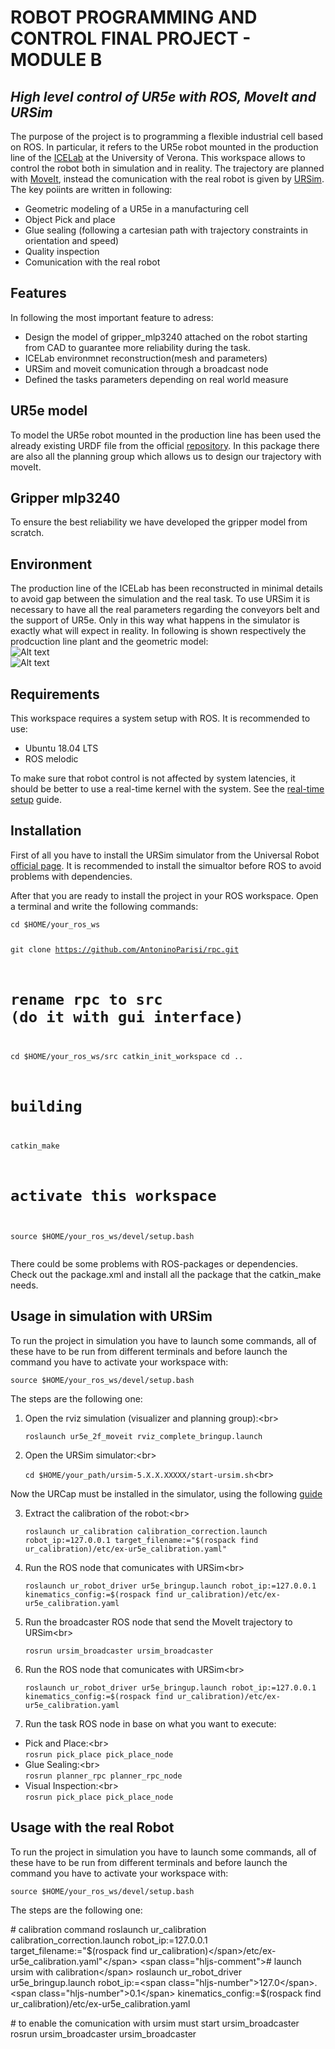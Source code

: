 <h1 class="code-line" data-line-start=0 data-line-end=1 ><a id="ROBOT_PROGRAMMING_AND_CONTROL_FINAL_PROJECT__MODULE_B_0"></a>ROBOT PROGRAMMING AND CONTROL FINAL PROJECT - MODULE B</h1>
<h2 class="code-line" data-line-start=2 data-line-end=3 ><a id="_High_level_control_of_UR5e_with_ROS_MoveIt_and_URSim__2"></a><em>High level control of UR5e with ROS, MoveIt and URSim</em></h2>
<p class="has-line-data" data-line-start="4" data-line-end="5">The purpose of the project is to programming a flexible industrial cell based on ROS. In particular, it refers to the UR5e robot mounted in the production line of the <a href="https://www.icelab.di.univr.it/">ICELab</a> at the University of Verona. This workspace allows to control the robot both in simulation and in reality. The trajectory are planned with <a href="https://moveit.ros.org/">MoveIt</a>, instead the comunication with the real robot is given by <a href="https://www.universal-robots.com/download/?query=">URSim</a>. The key poiints are written in following:</p>
<ul>
<li class="has-line-data" data-line-start="6" data-line-end="7">Geometric modeling of a UR5e in a manufacturing cell</li>
<li class="has-line-data" data-line-start="7" data-line-end="8">Object Pick and place</li>
<li class="has-line-data" data-line-start="8" data-line-end="9">Glue sealing (following a cartesian path with trajectory constraints in orientation and speed)</li>
<li class="has-line-data" data-line-start="9" data-line-end="10">Quality inspection</li>
<li class="has-line-data" data-line-start="10" data-line-end="12">Comunication with the real robot</li>
</ul>
<h2 class="code-line" data-line-start=12 data-line-end=13 ><a id="Features_12"></a>Features</h2>
<p class="has-line-data" data-line-start="14" data-line-end="15">In following the most important feature to adress:</p>
<ul>
<li class="has-line-data" data-line-start="16" data-line-end="17">Design the model of gripper_mlp3240 attached on the robot starting from CAD to guarantee more reliability during the task.</li>
<li class="has-line-data" data-line-start="17" data-line-end="18">ICELab environmnet reconstruction(mesh and parameters)</li>
<li class="has-line-data" data-line-start="18" data-line-end="19">URSim and moveit comunication through a broadcast node</li>
<li class="has-line-data" data-line-start="19" data-line-end="21">Defined the tasks parameters depending on real world measure</li>
</ul>
<h2 class="code-line" data-line-start=21 data-line-end=22 ><a id="UR5e_model_21"></a>UR5e model</h2>
<p class="has-line-data" data-line-start="23" data-line-end="24">To model the UR5e robot mounted in the production line has been used the already existing URDF file from the official <a href="https://github.com/ros-industrial/universal_robot">repository</a>. In this package there are also all the planning group which allows us to design our trajectory with moveIt.</p>
<h2 class="code-line" data-line-start=24 data-line-end=25 ><a id="Gripper_mlp3240_24"></a>Gripper mlp3240</h2>
<p class="has-line-data" data-line-start="26" data-line-end="27">To ensure the best reliability we have developed the gripper model from scratch.</p>
<h2 class="code-line" data-line-start=27 data-line-end=28 ><a id="Environment_27"></a>Environment</h2>
<p class="has-line-data" data-line-start="28" data-line-end="31">The production line of the ICELab has been reconstructed in minimal details to avoid gap between the simulation and the real task. To use URSim it is necessary to have all the real parameters regarding the conveyors belt and the support of UR5e. Only in this way what happens in the simulator is exactly what will expect in reality. In following is shown respectively the prodcuction line plant and the geometric model:<br>
<img src="https://www.artemedialab.it/wp-content/uploads/2019/04/immagini-sfondo-1-700x400.jpg?aw=true" alt="Alt text" title="Production Line"><br>
<img src="https://www.artemedialab.it/wp-content/uploads/2019/04/immagini-sfondo-1-700x400.jpg?aw=true" alt="Alt text" title="Geometric Model"></p>
<h2 class="code-line" data-line-start=33 data-line-end=34 ><a id="Requirements_33"></a>Requirements</h2>
<p class="has-line-data" data-line-start="35" data-line-end="36">This workspace requires a system setup with ROS. It is recommended to use:</p>
<ul>
<li class="has-line-data" data-line-start="37" data-line-end="38">Ubuntu 18.04 LTS</li>
<li class="has-line-data" data-line-start="38" data-line-end="40">ROS melodic</li>
</ul>
<p class="has-line-data" data-line-start="40" data-line-end="41">To make sure that robot control is not affected by system latencies, it should be better to use a real-time kernel with the system. See the <a href="https://github.com/UniversalRobots/Universal_Robots_ROS_Driver/blob/master/ur_robot_driver/doc/real_time.md">real-time setup</a> guide.</p>
<h2 class="code-line" data-line-start=42 data-line-end=43 ><a id="Installation_42"></a>Installation</h2>
<p class="has-line-data" data-line-start="44" data-line-end="45">First of all you have to install the URSim simulator from the Universal Robot <a href="https://www.universal-robots.com/download/software-e-series/simulator-linux/offline-simulator-e-series-ur-sim-for-linux-5110/">official page</a>. It is recommended to install the simualtor before ROS to avoid problems with dependencies.</p>
<p class="has-line-data" data-line-start="46" data-line-end="47">After that you are ready to install the project in your ROS workspace. Open a terminal and write the following commands:</p>
<pre><code class="has-line-data" data-line-start="49" data-line-end="64">cd $HOME/your_ros_ws

git clone https://github.com/AntoninoParisi/rpc.git

# rename rpc to src (do it with gui interface)
cd $HOME/your_ros_ws/src
catkin_init_workspace
cd ..

# building
catkin_make

# activate this workspace
source $HOME/your_ros_ws/devel/setup.bash
</code></pre>
<p class="has-line-data" data-line-start="65" data-line-end="66">There could be some problems with ROS-packages or dependencies. Check out the package.xml and install all the package that the catkin_make needs.</p>
<h2 class="code-line" data-line-start=67 data-line-end=68 ><a id="Usage_in_simulation_with_URSim_67"></a>Usage in simulation with URSim</h2>
<p class="has-line-data" data-line-start="69" data-line-end="70">To run the project in simulation you have to launch some commands, all of these have to be run from different terminals and before launch the command you have to activate your workspace with:</p>
<pre><code class="has-line-data" data-line-start="72" data-line-end="74">source $HOME/your_ros_ws/devel/setup.bash
</code></pre>
<p class="has-line-data" data-line-start="75" data-line-end="76">The steps are the following one:</p>
<ol>
<li class="has-line-data" data-line-start="77" data-line-end="81">
<p class="has-line-data" data-line-start="77" data-line-end="78">Open the rviz simulation (visualizer and planning group):&lt;br&gt;</p>
<p class="has-line-data" data-line-start="79" data-line-end="80"><code>roslaunch ur5e_2f_moveit rviz_complete_bringup.launch</code></p>
</li>
<li class="has-line-data" data-line-start="81" data-line-end="85">
<p class="has-line-data" data-line-start="81" data-line-end="82">Open the URSim simulator:&lt;br&gt;</p>
<p class="has-line-data" data-line-start="83" data-line-end="84"><code>cd $HOME/your_path/ursim-5.X.X.XXXXX/start-ursim.sh</code>&lt;br&gt;</p>
</li>
</ol>
<p class="has-line-data" data-line-start="85" data-line-end="86">Now the URCap must be installed in the simulator, using the following <a href="https://github.com/UniversalRobots/Universal_Robots_ROS_Driver/blob/master/ur_robot_driver/doc/install_urcap_e_series.md">guide</a></p>
<ol start="3">
<li class="has-line-data" data-line-start="86" data-line-end="89">
<p class="has-line-data" data-line-start="86" data-line-end="87">Extract the calibration of the robot:&lt;br&gt;</p>
<p class="has-line-data" data-line-start="88" data-line-end="89"><code>roslaunch ur_calibration calibration_correction.launch robot_ip:=127.0.0.1 target_filename:=&quot;$(rospack find ur_calibration)/etc/ex-ur5e_calibration.yaml&quot;</code></p>
</li>
<li class="has-line-data" data-line-start="89" data-line-end="92">
<p class="has-line-data" data-line-start="89" data-line-end="90">Run the ROS node that comunicates with URSim&lt;br&gt;</p>
<p class="has-line-data" data-line-start="91" data-line-end="92"><code>roslaunch ur_robot_driver ur5e_bringup.launch robot_ip:=127.0.0.1 kinematics_config:=$(rospack find ur_calibration)/etc/ex-ur5e_calibration.yaml</code></p>
</li>
<li class="has-line-data" data-line-start="92" data-line-end="95">
<p class="has-line-data" data-line-start="92" data-line-end="93">Run the broadcaster ROS node that send the MoveIt trajectory to URSim&lt;br&gt;</p>
<p class="has-line-data" data-line-start="94" data-line-end="95"><code>rosrun ursim_broadcaster ursim_broadcaster</code></p>
</li>
<li class="has-line-data" data-line-start="95" data-line-end="98">
<p class="has-line-data" data-line-start="95" data-line-end="96">Run the ROS node that comunicates with URSim&lt;br&gt;</p>
<p class="has-line-data" data-line-start="97" data-line-end="98"><code>roslaunch ur_robot_driver ur5e_bringup.launch robot_ip:=127.0.0.1 kinematics_config:=$(rospack find ur_calibration)/etc/ex-ur5e_calibration.yaml</code></p>
</li>
<li class="has-line-data" data-line-start="98" data-line-end="99">
<p class="has-line-data" data-line-start="98" data-line-end="99">Run the task ROS node in base on what you want to execute:</p>
</li>
</ol>
<ul>
<li class="has-line-data" data-line-start="99" data-line-end="101">Pick and Place:&lt;br&gt;<br>
<code>rosrun pick_place pick_place_node</code></li>
<li class="has-line-data" data-line-start="101" data-line-end="103">Glue Sealing:&lt;br&gt;<br>
<code>rosrun planner_rpc planner_rpc_node</code></li>
<li class="has-line-data" data-line-start="103" data-line-end="106">Visual Inspection:&lt;br&gt;<br>
<code>rosrun pick_place pick_place_node</code></li>
</ul>
<h2 class="code-line" data-line-start=106 data-line-end=107 ><a id="Usage_with_the_real_Robot_106"></a>Usage with the real Robot</h2>
<p class="has-line-data" data-line-start="108" data-line-end="109">To run the project in simulation you have to launch some commands, all of these have to be run from different terminals and before launch the command you have to activate your workspace with:</p>
<pre><code class="has-line-data" data-line-start="111" data-line-end="113">source $HOME/your_ros_ws/devel/setup.bash
</code></pre>
<p class="has-line-data" data-line-start="114" data-line-end="115">The steps are the following one:</p>




<span class="hljs-comment"># calibration command</span>
roslaunch ur_calibration calibration_correction.launch robot_ip:=<span class="hljs-number">127.0</span>.<span class="hljs-number">0.1</span> target_filename:=<span class="hljs-string">"<span class="hljs-variable">$(rospack find ur_calibration)</span>/etc/ex-ur5e_calibration.yaml"</span>
<span class="hljs-comment"># launch ursim with calibration</span>
roslaunch ur_robot_driver ur5e_bringup.launch robot_ip:=<span class="hljs-number">127.0</span>.<span class="hljs-number">0.1</span> kinematics_config:=$(rospack find ur_calibration)/etc/ex-ur5e_calibration.yaml


<span class="hljs-comment"># to enable the comunication with ursim must start ursim_broadcaster</span>
rosrun ursim_broadcaster ursim_broadcaster

</code></pre>
